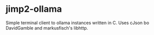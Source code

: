 # jimp2-ollama
Simple terminal client to ollama instances written in C. Uses cJson bo DavidGamble and markusfisch's libhttp.
